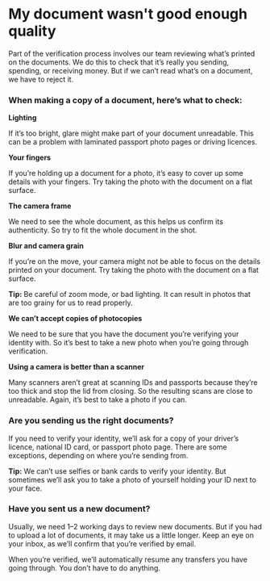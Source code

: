 # My document wasn't good enough quality

Part of the verification process involves our team reviewing what’s printed on the documents. We do this to check that it’s really you sending, spending, or receiving money. But if we can’t read what’s on a document, we have to reject it.

### When making a copy of a document, here’s what to check:

 **Lighting**

If it’s too bright, glare might make part of your document unreadable. This can be a problem with laminated passport photo pages or driving licences.

 **Your fingers**

If you’re holding up a document for a photo, it’s easy to cover up some details with your fingers. Try taking the photo with the document on a flat surface. 

**The camera frame**

We need to see the whole document, as this helps us confirm its authenticity. So try to fit the whole document in the shot.

 **Blur and camera grain**

If you’re on the move, your camera might not be able to focus on the details printed on your document. Try taking the photo with the document on a flat surface. 

**Tip:** Be careful of zoom mode, or bad lighting. It can result in photos that are too grainy for us to read properly. 

**We can’t accept copies of photocopies**

We need to be sure that you have the document you’re verifying your identity with. So it’s best to take a new photo when you’re going through verification. 

**Using a camera is better than a scanner**

Many scanners aren’t great at scanning IDs and passports because they’re too thick and stop the lid from closing. So the resulting scans are close to unreadable. Again, it’s best to take a photo if you can. 

### Are you sending us the right documents? 

If you need to verify your identity, we’ll ask for a copy of your driver’s licence, national ID card, or passport photo page. There are some exceptions, depending on where you’re sending from. 

**Tip:** We can’t use selfies or bank cards to verify your identity. But sometimes we’ll ask you to take a photo of yourself holding your ID next to your face. 

### Have you sent us a new document?

Usually, we need 1–2 working days to review new documents. But if you had to upload a lot of documents, it may take us a little longer. Keep an eye on your inbox, as we’ll confirm that you’re verified by email. 

When you’re verified, we’ll automatically resume any transfers you have going through. You don’t have to do anything.